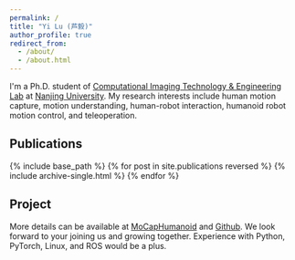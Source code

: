 ```yaml
---
permalink: /
title: "Yi Lu (芦毅)"
author_profile: true
redirect_from: 
  - /about/
  - /about.html
---
```


I'm a Ph.D. student of [Computational Imaging Technology & Engineering Lab](https://cite.nju.edu.cn) at [Nanjing University](https://www.nju.edu.cn/en/). My research interests include human motion capture, motion understanding, human-robot interaction, humanoid robot motion control, and teleoperation.  

<section id="publications">
  <h2>Publications</h2>
  {% include base_path %}
  {% for post in site.publications reversed %}
    {% include archive-single.html %}
  {% endfor %}
</section>



Project
------
More details can be available at [MoCapHumanoid](https://shenqiu.njucite.cn/MoCapHumanoid/) and [Github](https://github.com/NJU-CITE-MoCapHumanoid). We look forward to your joining us and growing together. Experience with Python, PyTorch, Linux, and ROS would be a plus.

<!-- [Robot Teleoperation](https://github.com/YeeLou/Robot-Teleoperation) -->
